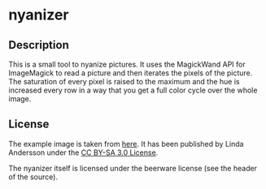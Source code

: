 nyanizer
========

Description
-----------

This is a small tool to nyanize pictures. It uses the MagickWand API for
ImageMagick to read a picture and then iterates the pixels of the picture. The
saturation of every pixel is raised to the maximum and the hue is increased
every row in a way that you get a full color cycle over the whole image.

License
-------

The example image is taken from
[here](https://de.wikipedia.org/w/index.php?title=Datei:Burma_creme.JPG).  It
has been published by Linda Andersson under the [CC BY-SA 3.0
License](https://creativecommons.org/licenses/by-sa/3.0/).

The nyanizer itself is licensed under the beerware license (see the header of the source).
